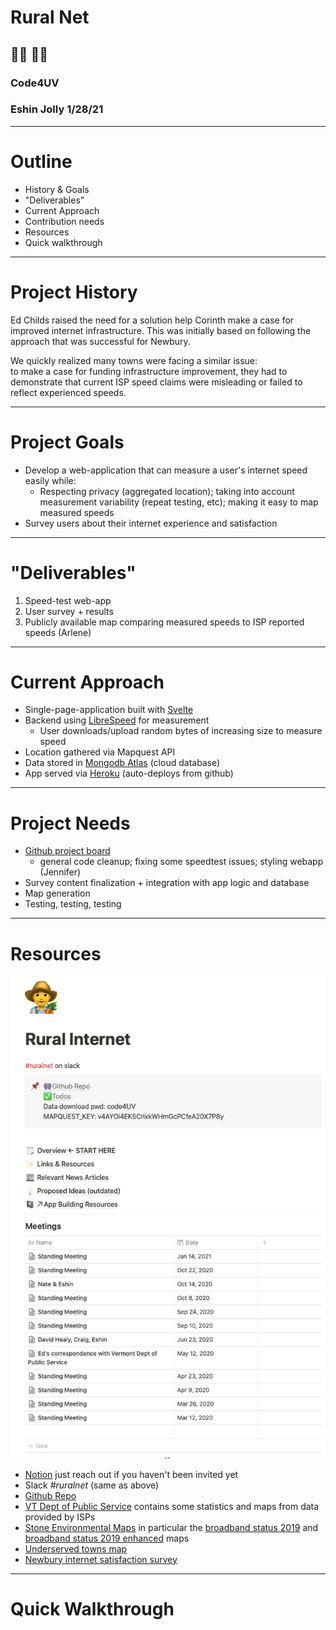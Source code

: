 # Rural Net
## 👨‍🌾 👩‍🌾
### Code4UV
### Eshin Jolly 1/28/21

---

# Outline

- History & Goals
- "Deliverables"
- Current Approach
- Contribution needs
- Resources
- Quick walkthrough

---

# Project History 

Ed Childs raised the need for a solution help Corinth make a case for improved internet infrastructure. This was initially based on following the approach that was successful for Newbury.

We quickly realized many towns were facing a similar issue:  
to make a case for funding infrastructure improvement, they had to demonstrate that current ISP speed claims were misleading or failed to reflect experienced speeds.

--- 

# Project Goals

- Develop a web-application that can measure a user's internet speed easily while:
  - Respecting privacy (aggregated location); taking into account measurement variability (repeat testing, etc); making it easy to map measured speeds
- Survey users about their internet experience and satisfaction

---

# "Deliverables"

1. Speed-test web-app
2. User survey + results
3. Publicly available map comparing measured speeds to ISP reported speeds (Arlene)

---

# Current Approach

- Single-page-application built with [Svelte](https://svelte.dev)
- Backend using [LibreSpeed](https://github.com/librespeed/speedtest/tree/72cccd061961a7b3e2359e01b8d6a286a14a9450) for measurement
  - User downloads/upload random bytes of increasing size to measure speed
- Location gathered via Mapquest API
- Data stored in [Mongodb Atlas](https://www.mongodb.com/cloud) (cloud database)
- App served via [Heroku](https://dashboard.heroku.com) (auto-deploys from github)

---
# Project Needs

- [Github project board](https://github.com/codeforUV/ruralnet/projects/2)
  - general code cleanup; fixing some speedtest issues; styling webapp (Jennifer)
- Survey content finalization + integration with app logic and database
- Map generation
- Testing, testing, testing

--- 

# Resources

![fit,left, 60%](notion_screenshot.jpg)

- [Notion](https://www.notion.so/codeforuv/Rural-Internet-143f869d1f6a47f899811de488431b36) just reach out if you haven't been invited yet
- Slack *#ruralnet* (same as above)
- [Github Repo](https://github.com/codeforUV/ruralnet/projects)
- [VT Dept of Public Service](https://publicservice.vermont.gov/content/broadband-availability) contains some statistics and maps from data provided by ISPs
- [Stone Environmental Maps](https://stone-env.maps.arcgis.com/home/item.html?id=1aadbcf8fe1848698db19b1e22456449) in particular the [broadband status 2019](https://stone-env.maps.arcgis.com/home/webmap/viewer.html?useExisting=1&layers=cba0c7919d1c4645a867d7d43250a3f4) and [broadband status 2019 enhanced](https://stone-env.maps.arcgis.com/home/webmap/viewer.html?useExisting=1&layers=cba0c7919d1c4645a867d7d43250a3f4) maps
- [Underserved towns map](https://www.arcgis.com/apps/View/index.html?appid=0d9eafeea51544ea90920b319cf1f89e)
- [Newbury internet satisfaction survey](https://docs.google.com/forms/d/e/1FAIpQLSfLijW81lm_O_dLd5yvX-Nu4LrJtfFR9xPRsNimCRC81Qohqg/viewform)

---

# Quick Walkthrough
